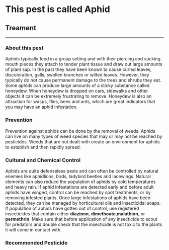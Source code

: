# This pest is called **Aphid**

## Treament
____________________________________________________________________________________________________________________
### About this pest
Aphids typically feed in a group setting and with their piercing and sucking mouth pieces they attach to tender plant tissue and draw out large amounts of plant sap. In the past they have been known to cause curled leaves, discoloration, galls, swollen branches or wilted leaves. However, they typically do not cause permanent damage to the trees and shrubs they eat. Some aphids can produce large amounts of a sticky substance called honeydew. When honeydew is dropped on cars, sidewalks and other objects it can be extremely frustrating to remove. Honeydew is also an attraction for wasps, flies, bees and ants, which are great indicators that you may have an aphid infestation.

### Prevention
Prevention against aphids can be done by the removal of weeds. Aphids can live on many types of weed species that may or may not be reached by pesticides. Weeds that are not dealt with create an environment for aphids to establish and then rapidly spread.

### Cultural and Chemical Control

Aphids are quite defenseless pests and can often be controlled by natural enemies like aphidlions, birds, ladybird beetles and lacewings. Natural elements can also reduce the population of aphids by cold temperatures and heavy rain. If aphid infestations are detected early and before adult aphids have winged, control can be reached by spot treatments, or by removing infested plants. Once large infestations of aphids have been detected, they can be managed by horticultural oils and insecticidal soaps. If population of aphids have gotten out of control, use registered insecticides that contain either **diazinon**, **dimethoate**,**malathion**, or **permethrin**. Make sure that before application of any insecticide to scout for predators and double check that the insecticide is not toxic to the plants it will come in contact with.

### Recommended Pesticide
